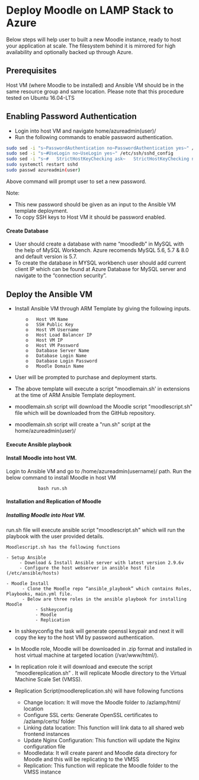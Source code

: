 # Deploy Moodle on LAMP Stack to Azure

Below steps will help user to built a new Moodle instance, ready to host your application at scale.
The filesystem behind it is mirrored for high availability and optionally backed up through Azure.

## Prerequisites

Host VM (where Moodle to be installed) and Ansible VM should be in the same resource group and same location.
Please note that this procedure tested on Ubuntu 16.04-LTS

## Enabling Password Authentication  
- Login into host VM and navigate home/azureadmin(user)/ 
- Run the following commands to enable password authentication.

```sh
sudo sed -i "s~PasswordAuthentication no~PasswordAuthentication yes~" /etc/ssh/sshd_config
sudo sed -i "s~#UseLogin no~UseLogin yes~" /etc/ssh/sshd_config
sudo sed -i "s~#   StrictHostKeyChecking ask~   StrictHostKeyChecking no~" /etc/ssh/ssh_config
sudo systemctl restart sshd
sudo passwd azureadmin(user)
```

Above command will prompt user to set a new password.

Note: 
- This new password should be given as an input to the Ansible VM template deployment.
- To copy SSH keys to Host VM it should be password enabled.

#### Create Database

- User should create a database with name “moodledb” in MySQL with the help of MySQL Workbench.
     Azure recomends MySQL 5.6, 5.7 & 8.0 and default version is 5.7.
- To create the database in MYSQL workbench user should add current client IP which can be found at Azure Database for MySQL server and navigate to the “connection security”. 

## Deploy the Ansible VM

-	Install Ansible VM through ARM Template by giving the following inputs.

            o	Host VM Name
            o	SSH Public Key
            o	Host VM Username
            o	Host Load Balancer IP
            o	Host VM IP
            o	Host VM Password
            o	Database Server Name
            o	Database Login Name
            o	Database Login Password
            o	Moodle Domain Name

-   User will be prompted to purchase and deployment starts.

-	The above template will execute a script "moodlemain.sh' in extensions at the time of ARM Ansible Template deployment.
-	moodlemain.sh script will download the Moodle script "moodlescript.sh" file which will be downloaded from the GitHub repository.
-	moodlemain.sh script will create a "run.sh" script at the home/azureadmin(user)/ 


#### Execute Ansible playbook

#### Install Moodle into host VM.

Login to Ansible VM and go to /home/azureadmin(username)/ path.
Run the below command to install Moodle in host VM
                
                bash run.sh


#### Installation and Replication of Moodle

##### Installing Moodle into Host VM.

run.sh file will execute ansible script "moodlescript.sh" which will run the playbook with the user provided details.
    
    Moodlescript.sh has the following functions 

    - Setup Ansible
         - Download & Install Ansible server with latest version 2.9.6v
         - Configure the host webserver in ansible host file (/etc/ansible/hosts)

    - Moodle Install
          - Clone the Moodle repo “ansible_playbook” which contains Roles, Playbooks, main.yml file.
          - Below are three roles in the ansible playbook for installing Moodle
               - Sshkeyconfig
               - Moodle
               - Replication

- In sshkeyconfig the task will generate openssl keypair and next it will copy the key to the host VM by password authentication.

- In Moodle role, Moodle will be downloaded in .zip format and installed in host virtual machine at targeted location (/var/www/html/).

- In replication role it will download and execute the script “moodlereplication.sh” . It will replicate Moodle directory to the Virtual Machine Scale Set (VMSS). 

- Replication Script(moodlereplication.sh) will have following functions
    - Change location: It will move the Moodle folder to /azlamp/html/ location
    - Configure SSL certs: Generate OpenSSL certificates to /azlamp/certs/ folder
    - Linking data location:  This function will link data to all shared  web frontend instances
    - Update Nginx Configuration: This function will update the Nginx configuration file
    - Moodledata: It will create parent and Moodle data directory for Moodle and this will be replicating to the VMSS
    - Replication: This function will replicate the Moodle folder to the VMSS instance


